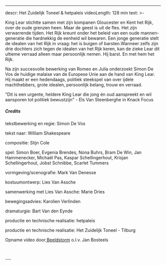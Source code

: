 
---
descr: Het Zuidelijk Toneel & hetpaleis
videoLength: 128 min
text: >-
  <p>King Lear stichtte samen met zijn kompanen Gloucester en Kent het Rijk, over de oude grenzen heen. Maar de geest is uit de fles. Het zijn verwarrende tijden. Het Rijk kreunt onder het beleid van een oude mannen-generatie die hardnekkig de eenheid wil bewaren. Een jonge generatie stelt de idealen van het Rijk in vraag: het is buigen of barsten.Wanneer zelfs zijn drie dochters zich tegen de idealen van het Rijk keren, kan de zieke Lear dit ultieme verraad alleen maar persoonlijk nemen. Hij barst. En met hem het Rijk.</p><p>Na zijn succesvolle bewerking van Romeo en Julia onderzoekt Simon De Vos de huidige malaise van de Europese Unie aan de hand van King Lear. Hij maakt er een hedendaags, politiek steekspel van over ijdele machthebbers, grote idealen, persoonlijk belang, trouw en verraad.</p><p>"Dit is een urgente, heldere King Lear die jong én oud aanspreekt en wil aansporen tot politiek bewustzijn" - Els Van Steenberghe in Knack Focus</p><h5>Credits</h5><p>tekstbewerking en regie: Simon De Vos</p><p>tekst naar: William Shakespeare</p><p>compositie: Stijn Cole</p><p>spel: Simon Boer, Evgenia Brendes, Nona Buhrs, Bram De Win, Jan Hammenecker, Michaël Pas, Kaspar Schellingerhout, Krisjan Schellingerhout, Jobst Schnibbe, Scarlet Tummers</p><p>vormgeving/scenografie: Mark Van Denesse</p><p>kostuumontwerp: Lies Van Assche</p><p>samenwerking met Lies Van Assche: Marie Dries</p><p>bewegingsadvies: Karolien Verlinden</p><p>dramaturgie: Bart Van den Eynde</p><p>productie en technische realisatie: hetpaleis</p><p>productie en technische realisatie: Het Zuidelijk Toneel - Tilburg</p><p>Opname video door<a href="http://www.beeldstorm.be" target="_blank"> Beeldstorm</a> o.l.v. Jan Bosteels&nbsp;&nbsp;</p><p>‍</p>
---
